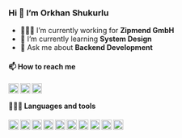 ### Hi 👋 I’m Orkhan Shukurlu

- 👨🏽‍💻 I’m currently working for **Zipmend GmbH**
- 🌱 I’m currently learning **System Design**
- 💬 Ask me about **Backend Development**

#### 📫 How to reach me

<a href="https://linkedin.com/in/orkhanshukurlu">
    <img align="left" width="20px" src="https://simpleicons.vercel.app/linkedin/000">
</a>

<a href="https://t.me/orkhanshukurlu">
    <img align="left" width="20px" src="https://simpleicons.vercel.app/telegram/000">
</a>

<a href="https://x.com/orkhanshukur">
    <img align="left" width="20px" src="https://simpleicons.vercel.app/x/000">
</a>

<br>

#### 👨🏻‍💻 Languages and tools

<img align="left" width="20px" src="https://simpleicons.vercel.app/php/000">
<img align="left" width="20px" src="https://simpleicons.vercel.app/laravel/000">
<img align="left" width="20px" src="https://simpleicons.vercel.app/symfony/000">
<img align="left" width="20px" src="https://simpleicons.vercel.app/mysql/000">
<img align="left" width="20px" src="https://simpleicons.vercel.app/postgresql/000">
<img align="left" width="20px" src="https://simpleicons.vercel.app/mongodb/000">
<img align="left" width="20px" src="https://simpleicons.vercel.app/linux/000">
<img align="left" width="20px" src="https://simpleicons.vercel.app/docker/000">
<img align="left" width="20px" src="https://simpleicons.vercel.app/javascript/000">
<img align="left" width="20px" src="https://simpleicons.vercel.app/jquery/000">
